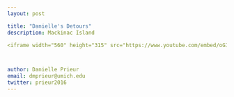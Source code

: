 ```yaml
---
layout: post

title: "Danielle's Detours"
description: Mackinac Island 

<iframe width="560" height="315" src="https://www.youtube.com/embed/oGI3A2QJR0U" frameborder="0" allowfullscreen></iframe>



author: Danielle Prieur
email: dmprieur@umich.edu
twitter: prieur2016
---
```

